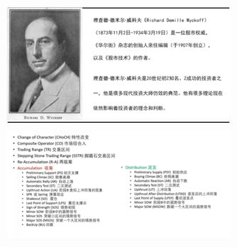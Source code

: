 ![威科夫](https://raw.githubusercontent.com/lukaixin0527/images/master/blockchain/image-20230114153909271.png)

![](https://raw.githubusercontent.com/lukaixin0527/images/master/blockchain/image-20230114154132251.png)